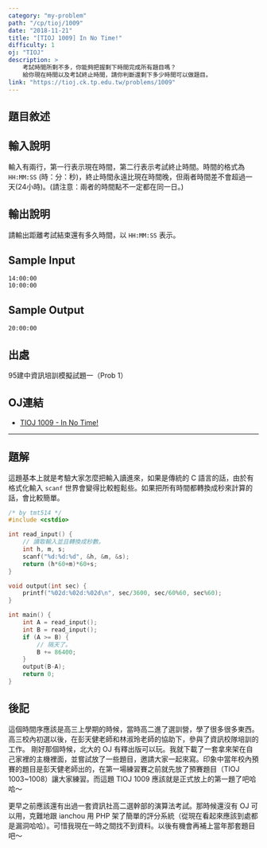 ```yaml
---
category: "my-problem"
path: "/cp/tioj/1009"
date: "2018-11-21"
title: "[TIOJ 1009] In No Time!"
difficulty: 1
oj: "TIOJ"
description: >
    考試時間所剩不多，你能夠把握剩下時間完成所有題目嗎？
    給你現在時間以及考試終止時間，請你判斷還剩下多少時間可以做題目。
link: "https://tioj.ck.tp.edu.tw/problems/1009"
---
```


## 題目敘述

<showvariable varname='description'></showvariable>
 
## 輸入說明

輸入有兩行，第一行表示現在時間，第二行表示考試終止時間。時間的格式為 `HH:MM:SS` (時：分：秒)，終止時間永遠比現在時間晚，但兩者時間差不會超過一天(24小時)。(請注意：兩者的時間點不一定都在同一日。)

## 輸出說明

請輸出距離考試結束還有多久時間，以 `HH:MM:SS` 表示。

## Sample Input

```
14:00:00
10:00:00
```

## Sample Output

```
20:00:00
```

## 出處

95建中資訊培訓模擬試題一（Prob 1）

## OJ連結

* [TIOJ 1009 - In No Time!](https://tioj.ck.tp.edu.tw/problems/1009)

----

## 題解

這題基本上就是考驗大家怎麼把輸入讀進來，如果是傳統的 C 語言的話，由於有格式化輸入 `scanf` 世界會變得比較輕鬆些。如果把所有時間都轉換成秒來計算的話，會比較簡單。

```cpp
/* by tmt514 */
#include <cstdio>

int read_input() {
    // 讀取輸入並且轉換成秒數。
    int h, m, s;
    scanf("%d:%d:%d", &h, &m, &s);
    return (h*60+m)*60+s;
}

void output(int sec) {
    printf("%02d:%02d:%02d\n", sec/3600, sec/60%60, sec%60);
}

int main() {
    int A = read_input();
    int B = read_input();
    if (A >= B) {
        // 隔天了。
        B += 86400;
    }
    output(B-A);
    return 0;
}
```

## 後記

這個時間序應該是高三上學期的時候，當時高二進了選訓營，學了很多很多東西。
高三校內初選以後，在彭天健老師和林淑玲老師的協助下，參與了資訊校隊培訓的工作。
剛好那個時候，北大的 OJ 有釋出版可以玩。我就下載了一套拿來架在自己家裡的主機裡面，並嘗試放了一些題目，邀請大家一起來寫。印象中當年校內預賽的題目是彭天健老師出的，在第一場練習賽之前就先放了預賽題目（TIOJ 1003~1008）讓大家練習。而這題 TIOJ 1009 應該就是正式放上的第一題了吧哈哈～

更早之前應該還有出過一套資訊社高二選幹部的演算法考試。那時候還沒有 OJ 可以用，克難地跟 ianchou 用 PHP 架了簡單的評分系統（從現在看起來應該到處都是漏洞哈哈）。可惜我現在一時之間找不到資料。以後有機會再補上當年那套題目吧～
